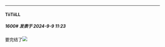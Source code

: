 ﻿
*****

####  TiiTiiLL  
##### 1600#       发表于 2024-9-9 11:23

要完结了<img src="https://static.saraba1st.com/image/smiley/face2017/072.png" referrerpolicy="no-referrer">

